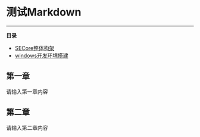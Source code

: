 # 测试Markdown 

----------

__**目录**__

- [SECore整体构架](#第一章)
- [windows开发环境搭建](#第二章)
## 第一章

请输入第一章内容
## 第二章

请输入第二章内容